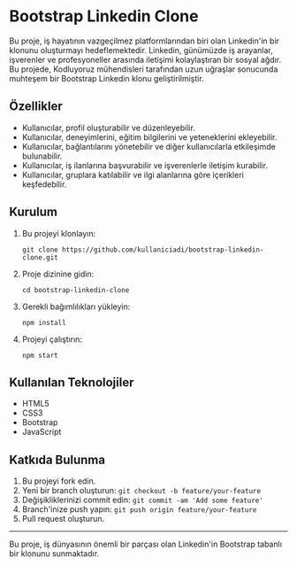 # Bootstrap Linkedin Clone

Bu proje, iş hayatının vazgeçilmez platformlarından biri olan Linkedin'in bir klonunu oluşturmayı hedeflemektedir. Linkedin, günümüzde iş arayanlar, işverenler ve profesyoneller arasında iletişimi kolaylaştıran bir sosyal ağdır. Bu projede, Kodluyoruz mühendisleri tarafından uzun uğraşlar sonucunda muhteşem bir Bootstrap Linkedin klonu geliştirilmiştir.

## Özellikler

- Kullanıcılar, profil oluşturabilir ve düzenleyebilir.
- Kullanıcılar, deneyimlerini, eğitim bilgilerini ve yeteneklerini ekleyebilir.
- Kullanıcılar, bağlantılarını yönetebilir ve diğer kullanıcılarla etkileşimde bulunabilir.
- Kullanıcılar, iş ilanlarına başvurabilir ve işverenlerle iletişim kurabilir.
- Kullanıcılar, gruplara katılabilir ve ilgi alanlarına göre içerikleri keşfedebilir.

## Kurulum

1. Bu projeyi klonlayın:

   ```
   git clone https://github.com/kullaniciadi/bootstrap-linkedin-clone.git
   ```

2. Proje dizinine gidin:

   ```
   cd bootstrap-linkedin-clone
   ```

3. Gerekli bağımlılıkları yükleyin:

   ```
   npm install
   ```

4. Projeyi çalıştırın:

   ```
   npm start
   ```

## Kullanılan Teknolojiler

- HTML5
- CSS3
- Bootstrap
- JavaScript

## Katkıda Bulunma

1. Bu projeyi fork edin.
2. Yeni bir branch oluşturun: `git checkout -b feature/your-feature`
3. Değişikliklerinizi commit edin: `git commit -am 'Add some feature'`
4. Branch'inize push yapın: `git push origin feature/your-feature`
5. Pull request oluşturun.

---

Bu proje, iş dünyasının önemli bir parçası olan Linkedin'in Bootstrap tabanlı bir klonunu sunmaktadır.
